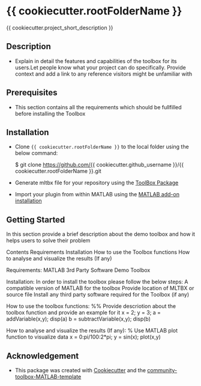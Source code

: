 # {{ cookiecutter.rootFolderName }} 
 

{{ cookiecutter.project_short_description }} 

 
 

## Description 

* Explain in detail the features and capabilities of the toolbox for its users.Let people know what your project can do specifically. Provide context and add a link to any reference visitors might be unfamiliar with 

 
 

## Prerequisites 

* This section contains all the requirements which should be fullfilled before installing the Toolbox 

 
 

## Installation 

* Clone `{{ cookiecutter.rootFolderName }}` to the local folder using the below command: 

 
 

    $ git clone https://github.com/{{ cookiecutter.github_username }}/{{ cookiecutter.rootFolderName }}.git 

     

* Generate mltbx file for your repository using the [ToolBox Package][5] 

* Import your plugin from within MATLAB using the [MATLAB add-on installation][4] 

 
 
 

## Getting Started 

In this section provide a brief description about the demo toolbox and how it helps users to solve their problem

Contents
Requirements
Installation
How to use the Toolbox functions
How to analyse and visualize the results (If any)

Requirements:
MATLAB
3rd Party Software
Demo Toolbox

Installation:
In order to install the toolbox please follow the below steps:
A compatible version of MATLAB for the toolbox
Provide location of MLTBX or source file
Install any third party software required for the Toolbox (if any)

How to use the toolbox functions:
%% Provide descriotion about the toolbox function and provide an example for it
x = 2;
y = 3;
a =  addVariable(x,y);
disp(a)
b = subtractVariable(x,y);
disp(b)

How to analyse and visualize the results (If any):
% Use MATLAB plot function to visualize data
x = 0:pi/100:2*pi;
y = sin(x);
plot(x,y)
 
 

## Acknowledgement 

* This package was created with [Cookiecutter](https://github.com/cookiecutter) and the [community-toolbox-MATLAB-template](https://github.com/mathworks/community-toolbox-MATLAB-template) 

 
 

[4]: https://in.mathworks.com/help/matlab/ref/matlab.addons.install.html 

[5]: https://in.mathworks.com/help/matlab/matlab_prog/create-and-share-custom-matlab-toolboxes.html 
